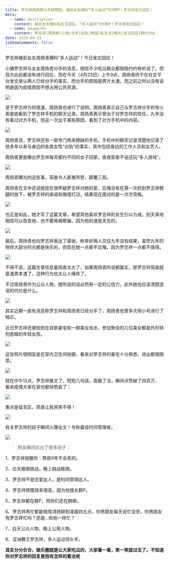 ```yaml
---
title: 罗志祥周扬青分手疑劈腿，被前女友爆料“多人运动”约X群P！罗志祥发文回应！
meta:
  - name: description
    content: 被前女友爆料私生活混乱，“多人运动”约X群P！罗志祥发文回应！
  - name: keywords
    content: 罗志祥|周扬青|小猪|分手|出轨|劈腿|私生活|曝光|发文回应|群P|约X
date: 2020-04-23
isShowComments: false
---
```


罗志祥被前女友周扬青爆料“多人运动”！今日发文回应！

小猪罗志祥与女友周扬青分手的消息，相信不少吃瓜群众都隐隐约约有听说了。但双方此前都没有进行回应，而在今天（4月23日）上午9点，周扬青终于在社交平台发文承认两人已经分手的事实，而分手的原因是男方太渣。而之前之所以没有说明是因为疫情原因不想占用公共资源。

<img src="http://md.taojingling.cn/20200423195000.png"/>

至于罗志祥为何很渣，周扬青也进行了说明，周扬青表示自己与罗志祥分手的导火索是她看到了罗志祥手机的聊天记录。周扬青表示曾出于对罗志祥的信任，九年没有看过对方手机，但这一次出于某些原因，看到了对方手机中的内容。

<img src="http://md.taojingling.cn/20200423195856.png"/>

周扬青说，罗志祥还有一部专门用来撩妹的手机，手机中的聊天记录清楚地记录了他多年以来与身边的各类女性“出轨”的事实，其中包括身边的工作人员和女艺人。

周扬青更是曝出罗志祥每天都约不同的女子回家，夜夜笙歌不说还玩“多人游戏”。

<img src="http://md.taojingling.cn/20200423200023.png"/>

周扬青曝光的这些事，简直令人匪夷所思，颠覆三观。


周扬青在文中还说她现在很怀疑罗志祥对她的爱，后悔没有在第一次抓到罗志祥劈腿时放下，被罗志祥的承诺和悔恨打动，结果现在面对的是一次次背叛。                             

<img src="http://md.taojingling.cn/20200423200040.png"/>

也正是如此，她才写了这篇文章，希望其他喜欢罗志祥的女生引以为戒，别天真地相信可以改变他，也不要再被欺骗，因为他的渣是天生的。                         

<img src="http://md.taojingling.cn/20200423200109.png"/>

最后，周扬青也向罗志祥表达了感谢，称幸好两人交往九年没有结果，虽然九年的陪伴大部分时光都是快乐的，但现在她一点都不后悔，因为罗志祥一点都不值得。

<img src="http://md.taojingling.cn/20200423200147.png"/>

不得不说，这篇文章信息量简直太大了，如果周扬青所说都属实，那罗志祥简直就是渣男本渣了，这种行为也太让人唾弃了。

不过周扬青作为公众人物，她所说的话必然有一定的公信力，此外她也应该清楚造谣的代价是什么。

<img src="http://md.taojingling.cn/20200423200205.png"/>

其实近期一直有消息称罗志祥和周扬青已经分手了，周扬青也曾多次用小号进行了暗示。

近日罗志祥还被拍到在自家豪宅和一群美女戏水，参加聚会的几位美女都是外形特别惹眼的年轻女孩。

<img src="http://md.taojingling.cn/20200423200226.png"/>

这张照片很明显是在室内卫生间拍摄，看来对罗志祥的豪宅十分熟悉，进出都很随意。

<img src="http://md.taojingling.cn/20200423200256.png"/>

就在中午12点，罗志祥推文了，短短几句话，直截了当，瞬间点赞破了四百万，看来疫情大家在家也都快憋疯了：

<img src="http://md.taojingling.cn/20200423200316.png"/>

重点是留言区，简直让我哭笑不得！

<img src="http://md.taojingling.cn/20200423200345.png"/>

有关罗志祥的段子瞬间火爆全文！号称最佳时间管理者。

<img src="http://md.taojingling.cn/20200423200419.png"/>

> 网友瞬间扒出了很多段子：

1、罗志祥提醒你：熬夜9年不会死的。

2、白天极限挑战，晚上挑战极限。

3、罗志祥不是恋爱达人，是时间管理达人。

4、罗志祥修图效率很高，因为他擅长群P。

5、罗志祥都在群P，而你们还在群聊。

6、罗志祥再忙都能陪周清扬聊到凌晨四五点，你男朋友每天说忙没空，你男朋友有罗志祥忙吗？还是...和他一样忙？

7、白天公众人物，晚上公用人物。

8、亚洲舞王罗志祥，多人运动领头羊。

**其实分分合合，娱乐圈就是让大家吃瓜的，大家看一看，笑一笑就过去了。不知道你对罗志祥的回复是抱有怎样的看法呢**
